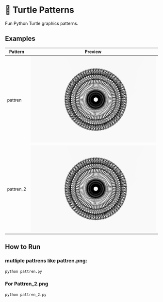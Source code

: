 # 🐢 Turtle Patterns

Fun Python Turtle graphics patterns.

## Examples
| Pattern | Preview |
|---------|---------|
| pattren  | ![](pattren.png) |
| pattren_2| ![](pattren.png) |

## How to Run
### mutliple pattrens like pattren.png:
```bash
python pattren.py
```
### For Pattren_2.png
```bash
python pattren_2.py
```
